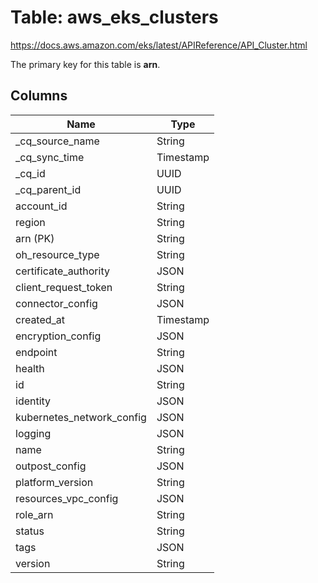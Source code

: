 # Table: aws_eks_clusters

https://docs.aws.amazon.com/eks/latest/APIReference/API_Cluster.html

The primary key for this table is **arn**.



## Columns
| Name          | Type          |
| ------------- | ------------- |
|_cq_source_name|String|
|_cq_sync_time|Timestamp|
|_cq_id|UUID|
|_cq_parent_id|UUID|
|account_id|String|
|region|String|
|arn (PK)|String|
|oh_resource_type|String|
|certificate_authority|JSON|
|client_request_token|String|
|connector_config|JSON|
|created_at|Timestamp|
|encryption_config|JSON|
|endpoint|String|
|health|JSON|
|id|String|
|identity|JSON|
|kubernetes_network_config|JSON|
|logging|JSON|
|name|String|
|outpost_config|JSON|
|platform_version|String|
|resources_vpc_config|JSON|
|role_arn|String|
|status|String|
|tags|JSON|
|version|String|